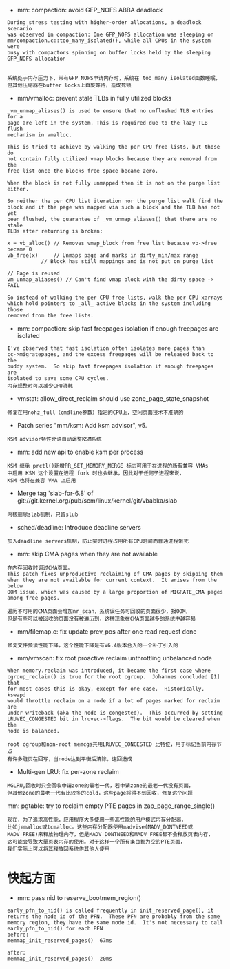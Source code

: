 - mm: compaction: avoid GFP_NOFS ABBA deadlock

```context
During stress testing with higher-order allocations, a deadlock scenario
was observed in compaction: One GFP_NOFS allocation was sleeping on
mm/compaction.c::too_many_isolated(), while all CPUs in the system were
busy with compactors spinning on buffer locks held by the sleeping
GFP_NOFS allocation


系统处于内存压力下，带有GFP_NOFS申请内存时，系统在 too_many_isolated函数睡眠，
但其他压缩器在buffer locks上自旋等待，造成死锁
```

- mm/vmalloc: prevent stale TLBs in fully utilized blocks

```context
_vm_unmap_aliases() is used to ensure that no unflushed TLB entries for a
page are left in the system. This is required due to the lazy TLB flush
mechanism in vmalloc.

This is tried to achieve by walking the per CPU free lists, but those do
not contain fully utilized vmap blocks because they are removed from the
free list once the blocks free space became zero.

When the block is not fully unmapped then it is not on the purge list
either.

So neither the per CPU list iteration nor the purge list walk find the
block and if the page was mapped via such a block and the TLB has not yet
been flushed, the guarantee of _vm_unmap_aliases() that there are no stale
TLBs after returning is broken:

x = vb_alloc() // Removes vmap_block from free list because vb->free became 0
vb_free(x)     // Unmaps page and marks in dirty_min/max range
           // Block has still mappings and is not put on purge list

// Page is reused
vm_unmap_aliases() // Can't find vmap block with the dirty space -> FAIL

So instead of walking the per CPU free lists, walk the per CPU xarrays
which hold pointers to _all_ active blocks in the system including those
removed from the free lists.
```

- mm: compaction: skip fast freepages isolation if enough freepages are isolated

```context
I've observed that fast isolation often isolates more pages than
cc->migratepages, and the excess freepages will be released back to the
buddy system.  So skip fast freepages isolation if enough freepages are
isolated to save some CPU cycles.
内存规整时可以减少CPU消耗
```

- vmstat: allow_direct_reclaim should use zone_page_state_snapshot

```context
修复在用nohz_full（cmdline参数）指定的CPU上，空闲页面技术不准确的
```

- Patch series "mm/ksm: Add ksm advisor", v5.

```text
KSM advisor特性允许自动调整KSM系统
```

- mm: add new api to enable ksm per process

```textile
KSM 继承 prctl()新增PR_SET_MEMORY_MERGE 标志可用于在进程的所有兼容 VMAs 
中启用 KSM 这个设置在进程 fork 时也会继承，因此对于任何子进程来说，
KSM 也将在兼容 VMA 上启用
```

- Merge tag 'slab-for-6.8' of git://git.kernel.org/pub/scm/linux/kernel/git/vbabka/slab

```context
内核删除slab机制，只留slub
```

- sched/deadline: Introduce deadline servers

```text
加入deadline servers机制，防止实时进程占用所有CPU时间而普通进程饿死
```

- mm: skip CMA pages when they are not available

```context
在内存回收时调过CMA页面。
This patch fixes unproductive reclaiming of CMA pages by skipping them
when they are not available for current context.  It arises from the below
OOM issue, which was caused by a large proportion of MIGRATE_CMA pages
among free pages.

遍历不可用的CMA页面会增加nr_scan，系统误任务可回收的页面很少，报OOM，
但是有些可以被回收的页面没有被遍历到，这种现象在CMA页面越多的系统中越容易
```

- mm/filemap.c: fix update prev_pos after one read request done

```context
修复文件预读性能下降，这个性能下降是有V6.4版本合入的一个补丁引入的
```

- mm/vmscan: fix root proactive reclaim unthrottling unbalanced node

```textile
When memory.reclaim was introduced, it became the first case where
cgroup_reclaim() is true for the root cgroup.  Johannes concluded [1] that
for most cases this is okay, except for one case.  Historically, kswapd
would throttle reclaim on a node if a lot of pages marked for reclaim are
under writeback (aka the node is congested).  This occurred by setting
LRUVEC_CONGESTED bit in lruvec->flags.  The bit would be cleared when the
node is balanced.

root cgroup和non-root memcgs共用LRUVEC_CONGESTED 比特位，用于标记当前内存节点
有许多赃页在回写，当node达到平衡后清除，这回造成
```

- Multi-gen LRU: fix per-zone reclaim

```textile
MGLRU,回收时只会回收申请zone的最老一代，若申请zone的最老一代没有页面，
但其他zone的最老一代有比较多的cold，这些page将得不到回收，修复这个问题
```

mm: pgtable: try to reclaim empty PTE pages in zap_page_range_single()

```textile
现在，为了追求高性能，应用程序大多使用一些高性能的用户模式内存分配器，
比如jemalloc或tcmalloc。这些内存分配器使用madvise(MADV_DONTNEED或
MADV_FREE)来释放物理内存，但是MADV_DONTNEED和MADV_FREE都不会释放页表内存，
这可能会导致大量页表内存的使用。对于这样一个所有条目都为空的PTE页面，
我们实际上可以将其释放回系统供其他人使用
```



# 快起方面

- mm: pass nid to reserve_bootmem_region()

```context
early_pfn_to_nid() is called frequently in init_reserved_page(), it
returns the node id of the PFN.  These PFN are probably from the same
memory region, they have the same node id.  It's not necessary to call
early_pfn_to_nid() for each PFN
before:
memmap_init_reserved_pages()  67ms

after:
memmap_init_reserved_pages()  20ms
```
